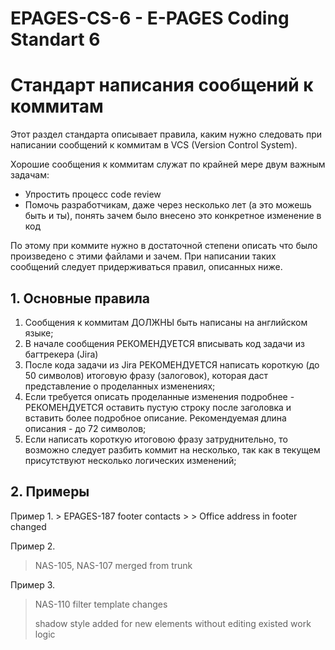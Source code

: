 # EPAGES-CS-6 - E-PAGES Coding Standart 6

<h1>Стандарт написания сообщений к коммитам</h1>

Этот раздел стандарта описывает правила, каким нужно следовать при написании сообщений к коммитам в VCS (Version Control System).

Хорошие сообщения к коммитам служат по крайней мере двум важным задачам:
<ul>
    <li>Упростить процесс code review</li>
    <li>Помочь разработчикам, даже через несколько лет (а это можешь быть и ты), понять зачем было внесено это конкретное изменение в код</li>
</ul>
По этому при коммите нужно в достаточной степени описать что было произведено с этими файлами и зачем. При написании таких сообщений следует придерживаться правил, описанных ниже.

<h2>1. Основные правила</h2>
<ol>
    <li>Сообщения к коммитам ДОЛЖНЫ быть написаны на английском языке;</li>
    <li>В начале сообщения РЕКОМЕНДУЕТСЯ вписывать код задачи из багтрекера (Jira)</li>
    <li>После кода задачи из Jira РЕКОМЕНДУЕТСЯ написать короткую (до 50 символов) итоговую фразу (залоговок), которая даст представление о проделанных изменениях;</li>
    <li>Если требуется описать проделанные изменения подробнее - РЕКОМЕНДУЕТСЯ оставить пустую строку после заголовка и вставить более подробное описание. Рекомендуемая длина описания - до 72 символов;</li>
    <li>Если написать короткую итоговою фразу затруднительно, то возможно следует разбить коммит на несколько, так как в текущем присутствуют несколько логических изменений;</li>
</ol>
<h2>2. Примеры</h2>
Пример 1.
> EPAGES-187 footer contacts
> 
> Office address in footer changed

Пример 2.
> NAS-105, NAS-107 merged from trunk

Пример 3.
> NAS-110 filter template changes
>
>shadow style added for new elements without editing existed work logic